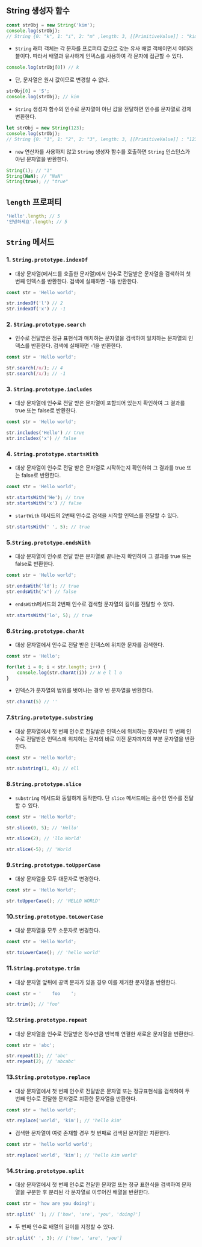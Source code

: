 ## String 생성자 함수


```jsx
const strObj = new String('kim');
console.log(strObj); 
// String {0: "k", 1: "i", 2: "m" ,length: 3, [[PrimitiveValue]] : "kim"}
```

- `String` 래퍼 객체는 각 문자를 프로퍼티 값으로 갖는 유사 배열 객체이면서 이터러블이다. 따라서 배열과 유사하게 인덱스를 사용하여 각 문자에 접근할 수 있다.

```jsx
console.log(strObj[0]) // k
```

- 단, 문자열은 원시 값이므로 변경할 수 없다.

```jsx
strObj[0] = 'S';
console.log(strObj); // kim
```

- `String` 생성자 함수의 인수로 문자열이 아닌 값을 전달하면 인수를 문자열로 강제 변환한다.

```jsx
let strObj = new String(123);
console.log(strObj);
// String {0: "1", 1: "2", 2: "3", length: 3, [[PrimitiveValue]] : "123"}
```

- `new` 연산자를 사용하지 않고 `String` 생성자 함수를 호출하면 `String` 인스턴스가 아닌 문자열을 반환한다.

```jsx
String(1); // "1"
String(NaN); // "NaN"
String(true); // "true"
```

## `length` 프로퍼티


```jsx
'Hello'.length; // 5
'안녕하세요'.length; // 5
```

## `String` 메서드


### 1. `String.prototype.indexOf`

- 대상 문자열(메서드를 호출한 문자열)에서 인수로 전달받은 문자열을 검색하여 첫 번째 인덱스를 반환한다. 검색에 실패하면 -1을 반환한다.

```jsx
const str = 'Hello world';

str.indexOf('l') // 2
str.indexOf('x') // -1
```

### 2. `String.prototype.search`

- 인수로 전달받은 정규 표현식과 매치하는 문자열을 검색하여 일치하는 문자열의 인덱스를 반환한다. 검색에 실패하면 -1을 반환한다.

```jsx
const str = 'Hello world';

str.search(/o/); // 4
str.search(/x/); // -1
```

### 3. `String.prototype.includes`

- 대상 문자열에 인수로 전달 받은 문자열이 포함되어 있는지 확인하여 그 결과를 true 또는 false로 반환한다.

```jsx
const str = 'Hello world';

str.includes('Hello') // true
str.includex('x') // false
```

### 4. `String.prototype.startsWith`

- 대상 문자열이 인수로 전달 받은 문자열로 시작하는지 확인하여 그 결과를 true 또는 false로 반환한다.

```jsx
const str = 'Hello world';

str.startsWith('He'); // true
str.startsWith('x') // false
```

- `startWith` 메서드의 2번째 인수로 검색을 시작할 인덱스를 전달할 수 있다.

```jsx
str.startsWith(' ', 5); // true
```

### 5.`String.prototype.endsWith`

- 대상 문자열이 인수로 전달 받은 문자열로 끝나는지 확인하여 그 결과를 true 또는 false로 반환한다.

```jsx
const str = 'Hello world';

str.endsWith('ld'); // true
str.endsWith('x') // false
```

- `endsWith`메서드의 2번째 인수로 검색할 문자열의 길이를 전달할 수 있다.

```jsx
str.startsWith('lo', 5); // true
```

### 6.`String.prototype.charAt`

- 대상 문자열에서 인수로 전달 받은 인덱스에 위치한 문자를 검색한다.

```jsx
const str = 'Hello';

for(let i = 0; i < str.length; i++) {
	console.log(str.charAt(i)) // H e l l o
}
```

- 인덱스가 문자열의 범위를 벗어나는 경우 빈 문자열을 반환한다.

```jsx
str.charAt(5) // ''
```

### 7.`String.prototype.substring`

- 대상 문자열에서 첫 번째 인수로 전달받은 인덱스에 위치하는 문자부터 두 번쨰 인수로 전달받은 인덱스에 위치하는 문자의 바로 이전 문자까지의 부분 문자열을 반환한다.

```jsx
const str = 'Hello World';

str.substring(1, 4); // ell
```

### 8.`String.prototype.slice`

- `substring` 메서드와 동일하게 동작한다. 단 `slice` 메서드에는 음수인 인수를 전달할 수 있다.

```jsx
const str = 'Hello World';

str.slice(0, 5); // 'Hello'

str.slice(2); // 'llo World'

str.slice(-5); // 'World
```

### 9.`String.prototype.toUpperCase`

- 대상 문자열을 모두 대문자로 변경한다.

```jsx
const str = 'Hello World';

str.toUpperCase(); // 'HELLO WORLD'
```

### 10.`String.prototype.toLowerCase`

- 대상 문자열을 모두 소문자로 변경한다.

```jsx
const str = 'Hello World';

str.toLowerCase(); // 'hello world'
```

### 11.`String.prototype.trim`

- 대상 문자열 앞뒤에 공백 문자가 있을 경우 이를 제거한 문자열을 반환한다.

```jsx
const str = '    foo    ';

str.trim(); // 'foo'
```

### 12.`String.prototype.repeat`

- 대상 문자열을 인수로 전달받은 정수만큼 반복해 연결한 새로운 문자열을 반환한다.

```jsx
const str = 'abc';

str.repeat(1); // 'abc'
str.repeat(2); // 'abcabc'
```

### 13.`String.prototype.replace`

- 대상 문자열에서 첫 번째 인수로 전달받은 문자열 또는 정규표현식을 검색하여 두 번째 인수로 전달한 문자열로 치환한 문자열을 반환한다.

```jsx
const str = 'hello world';

str.replace('world', 'kim'); // 'hello kim'
```

- 검색한 문자열이 여럿 존재할 경우 첫 번째로 검색된 문자열만 치환한다.

```jsx
const str = 'hello world world';

str.replace('world', 'kim'); // 'hello kim world'
```

### 14.`String.prototype.split`

- 대상 문자열에서 첫 번째 인수로 전달한 문자열 또는 정규 표현식을 검색하여 문자열을 구분한 후 분리된 각 문자열로 이루어진 배열을 반환한다.

```jsx
const str = 'how are you doing?';

str.split(' '); // ['how', 'are', 'you', 'doing?']
```

- 두 번째 인수로 배열의 길이를 지정할 수 있다.

```jsx
str.split(' ', 3); // ['how', 'are', 'you']
```
